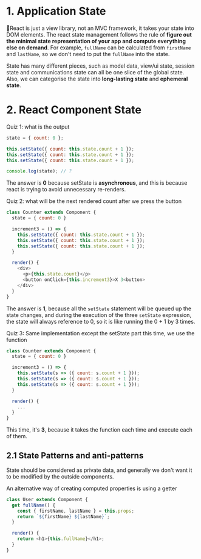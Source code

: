 # 1. Application State

React is just a view library, not an MVC framework, it takes your state into DOM elements. The react state management follows the rule of **figure out the minimal state representation of your app and compute everything else on demand**. For example, `fullName` can be calculated from `firstName` and `lastName`, so we don't need to put the `fullName` into the state.

State has many different pieces, such as model data, view/ui state, session state and communications state can all be one slice of the global state. Also, we can categorise the state into **long-lasting state** and **ephemeral state**.

# 2. React Component State

Quiz 1: what is the output

```js
state = { count: 0 };

this.setState({ count: this.state.count + 1 });
this.setState({ count: this.state.count + 1 });
this.setState({ count: this.state.count + 1 });

console.log(state); // ?
```

The answer is **0** because setState is **asynchronous**, and this is because react is trying to avoid unnecessary re-renders.

Quiz 2: what will be the next rendered count after we press the button

```js
class Counter extends Component {
  state = { count: 0 }

  increment3 = () => {
    this.setState({ count: this.state.count + 1 });
    this.setState({ count: this.state.count + 1 });
    this.setState({ count: this.state.count + 1 });
  }

  render() {
    <div>
      <p>{this.state.count}</p>
      <button onClick={this.increment3}>X 3<button>
    </div>
  }
}
```

The answer is **1**, because all the `setState` statement will be queued up the state changes, and during the execution of the three `setState` expression, the state will always reference to 0, so it is like running the 0 + 1 by 3 times.

Quiz 3: Same implementation except the setState part this time, we use the function

```js
class Counter extends Component {
  state = { count: 0 }

  increment3 = () => {
    this.setState(s => ({ count: s.count + 1 }));
    this.setState(s => ({ count: s.count + 1 }));
    this.setState(s => ({ count: s.count + 1 }));
  }

  render() {
    ...
  }
}
```

This time, it's **3**, because it takes the function each time and execute each of them.

## 2.1 State Patterns and anti-patterns

State should be considered as private data, and generally we don't want it to be modified by the outside components.

An alternative way of creating computed properties is using a getter

```js
class User extends Component {
  get fullName() {
    const { firstName, lastName } = this.props;
    return `${firstName} ${lastName}`;
  }

  render() {
    return <h1>{this.fullName}</h1>;
  }
}
```
